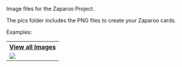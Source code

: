 Image files for the Zaparoo Project.

The pics folder includes the PNG files to create your Zaparoo cards.

Examples:
<table>
<tr>
 <th><a href="https://github.com/ArcadeKaren/Arcade-Karen-Loading-System/tree/main/Arcade-Karen-Pics">View all Images</a></th>
</tr>
<tr>
<td>
   
   <img src="/karen.png" />
   
 </td>
</tr>
</table>
